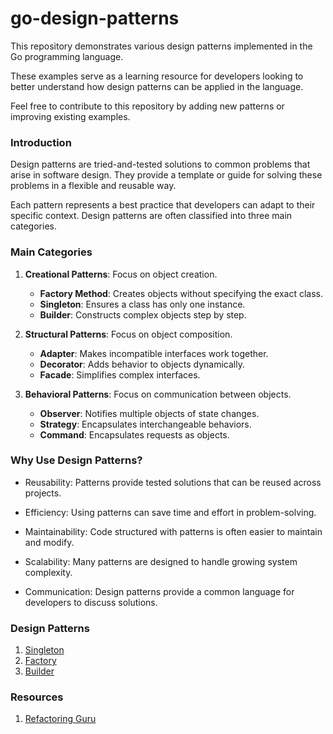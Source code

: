 # go-design-patterns

This repository demonstrates various design patterns implemented in the Go programming language.

These examples serve as a learning resource for developers looking to better understand how design patterns can be applied in the language.

Feel free to contribute to this repository by adding new patterns or improving existing examples.

### Introduction

Design patterns are tried-and-tested solutions to common problems that arise in software design. They provide a template or guide for solving these problems in a flexible and reusable way.

Each pattern represents a best practice that developers can adapt to their specific context. Design patterns are often classified into three main categories.

### Main Categories

1. **Creational Patterns**: Focus on object creation.

   - **Factory Method**: Creates objects without specifying the exact class.
   - **Singleton**: Ensures a class has only one instance.
   - **Builder**: Constructs complex objects step by step.

2. **Structural Patterns**: Focus on object composition.

   - **Adapter**: Makes incompatible interfaces work together.
   - **Decorator**: Adds behavior to objects dynamically.
   - **Facade**: Simplifies complex interfaces.

3. **Behavioral Patterns**: Focus on communication between objects.
   - **Observer**: Notifies multiple objects of state changes.
   - **Strategy**: Encapsulates interchangeable behaviors.
   - **Command**: Encapsulates requests as objects.

### Why Use Design Patterns?

- Reusability: Patterns provide tested solutions that can be reused across projects.

- Efficiency: Using patterns can save time and effort in problem-solving.

- Maintainability: Code structured with patterns is often easier to maintain and modify.

- Scalability: Many patterns are designed to handle growing system complexity.

- Communication: Design patterns provide a common language for developers to discuss solutions.

### Design Patterns

1. [Singleton](singleton/index.md)
1. [Factory](factory/index.md)
1. [Builder](builder/index.md)

### Resources

1. [Refactoring Guru](https://refactoring.guru/)
